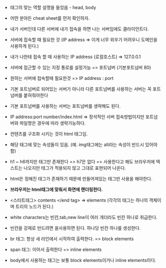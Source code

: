 - 태그의 맞는 역할 설명을 들었음 - head, body
- 어떤 분야든 cheat sheet를 먼저 확인하자.

- 내가 서버인데 다른 서버에 내가 접속을 하면 나는 서버임에도 클라이언트다.
- 서버에 접속할 때 필요한 것 (IP address => 이게 너무 외우기 어려우니 도메인을 사용하게 된다.)
- 내가 나한테 접속 할 때 사용하는 IP address (로컬호스트) => 127.0.0.1
- 서버에 접근할 수 있는 지정 통로를 설정가능 => 포트넘버 (기본포트넘버 80)
- 원하는 서버에 접속할때 필요한것 => IP address : port
- 기본 포트넘버로 되어있는 서버가 아니라 다른 포트넘버를 사용하는 서버는 꼭 포트넘버를 붙혀줘야한다
- 기본 포트넘버를 사용하는 서버는 포트넘버를 생략해도 된다.
- IP address:port number/index.html => 정석적인 서버 접속방법이지만 포트넘버와 파일명은 경우에 따라 생략가능하다.

- 컨텐츠를 구조화 시키는 것이 html 태그임.
- 해당 태그에 맞는 속성들이 있음. (예. img태그에는 alt라는 속성이 반드시 있어야함)
- h1 ~ h6까지만 태그만 존재한다 => h7은 없다 => 사용한다고 해도 브라우저에 텍스트는 나오지만 태그가 적용되지 않고 그대로 표현되어 나온다.
- html은 정해진 태그가 존재하기 때문에 만들어져있는 태그만 사용을 해야한다.
- **브라우저는 html태그에 맞춰서 화면에 랜더링한다.**

- <스타트태그> contents </end tag> => elements (각각의 태그는 하나의 객체이며 트리의 노드가 된다.)
- white characters는 빈칸,tab,new line이 여러 개더라도 빈칸 하나로 취급한다.
- 빈칸을 강제로 만드려면 <!-- &nbsp; --> 을사용하면 된다. 하나당 빈칸 하나를 생성한다.
- br 태그: 항상 새 라인에서 시작하여 출력한다. => block elements
- span 태그: 이어서 출력한다 => inline elements
- body에서 사용하는 태그는 보통 block elements이거나 inline elements이다.
